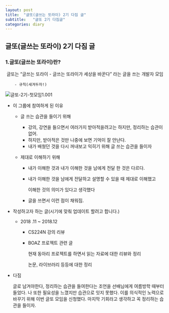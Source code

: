 ```yaml
---
layout: post
title:  "글또(글쓰는 또라이) 2기 다짐 글"
subtitle:   "글또 2기 다짐글"
categories: diary
---
```


##  글또(글쓰는 또라이) 2기 다짐 글

### 1.글또(글쓰는 또라이)란?

​	글또는 “글쓰는 또라이 - 글쓰는 또라이가 세상을 바꾼다” 라는  글을 쓰는 개발자 모임

		- 규칙(새겨두자!)

![글또-2기-첫모임1.001](C:\Users\Kim\Desktop\글또-2기-첫모임1.001.jpeg) 

- 이 그룹에 참여하게 된 이유

  - 글 쓰는 습관을 들이기 위해

    - 강의, 강연을 들으면서 여러가지 받아적을려고는 하지만, 정리하는 습관이 없어.
    - 하지만, 받아적은 것만 나중에 보면 기억이 잘 안난다.
    - 내가 배웠던 것을 다시 꺼내보고 익히기 위해 글 쓰는 습관을 들이자

  - 제대로 이해하기 위해

    - 내가 이해한 것과 내가 이해한 것을 남에게 전달 한 것은 다르다.

    - 내가 이해한 것을 남에게 전달하고 설명할 수 있을 때 제대로 이해했고 

      이해한 것의 의미가 있다고 생각했다

    - 글을 쓰면서 이런 점이 채워짐.

      

- 작성하고자 하는 글(시기에 맞춰 업데이트 할려고 합니다.)

  - 2018 .11 ~ 2018.12

    - CS224N 강의 리뷰 

    - BOAZ 프로젝트 관련 글

      현재 동아리 프로젝트를 하면서 읽는 자료에 대한 리뷰와 정리

      논문, 라이브러리 등등에 대한 정리

      

- 다짐

  글로 남겨야한다, 정리하는 습관을 들여한다는 조언을 선배님에게 여름방학 때부터 들었다. 나 또한 필요성을 느꼈지만 습관으로 잇지 못했다. 이를 의식적인 노력으로 바꾸기 위해 이번 글또 모임을 신청했다. 마지막 기회라고 생각하고 꼭 정리하는 습관을 들이자. 

  







